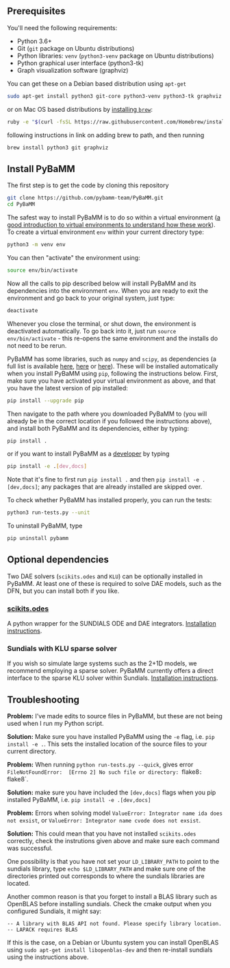 ## Prerequisites

You'll need the following requirements:

- Python 3.6+
- Git (`git` package on Ubuntu distributions)
- Python libraries: `venv` (`python3-venv` package on Ubuntu distributions)
- Python graphical user interface (python3-tk)
- Graph visualization software (graphviz)

You can get these on a Debian based distribution using `apt-get`

```bash
sudo apt-get install python3 git-core python3-venv python3-tk graphviz
```

or on Mac OS based distributions by [installing `brew`](https://docs.python-guide.org/starting/install3/osx/):

```bash
ruby -e "$(curl -fsSL https://raw.githubusercontent.com/Homebrew/install/master/install)"
```

following instructions in link on adding brew to path, and then running

```bash
brew install python3 git graphviz
```

## Install PyBaMM

The first step is to get the code by cloning this repository

```bash
git clone https://github.com/pybamm-team/PyBaMM.git
cd PyBaMM
```

The safest way to install PyBaMM is to do so within a virtual environment ([a good introduction
to virtual environments to understand how these work](https://realpython.com/python-virtual-environments-a-primer/)).
To create a virtual environment `env` within your current directory type:

```bash
python3 -m venv env
```

You can then "activate" the environment using:

```bash
source env/bin/activate
```

Now all the calls to pip described below will install PyBaMM and its dependencies into
the environment `env`. When you are ready to exit the environment and go back to your
original system, just type:

```bash
deactivate
```

Whenever you close the terminal, or shut down, the environment is deactivated automatically. To go back into it, just run `source env/bin/activate` - this re-opens the same environment and the installs do not need to be rerun.

PyBaMM has some libraries, such as `numpy` and `scipy`, as dependencies (a full list is available [here](./setup.py), [here](./.requirements-docs.txt) or [here](https://github.com/pybamm-team/PyBaMM/network/dependencies)). These will be installed automatically when you install PyBaMM using `pip`,
following the instructions below. First, make sure you have activated your virtual 
environment as above, and that you have the latest version of pip installed:

```bash
pip install --upgrade pip
```

Then navigate to the path where you downloaded PyBaMM to (you will already be in the
correct location if you followed the instructions above), and install both PyBaMM and
its dependencies, either by typing:

```bash
pip install .
```

or if you want to install PyBaMM as a [developer](CONTRIBUTING.md) by typing

```bash
pip install -e .[dev,docs]
```

Note that it's fine to first run `pip install .` and then `pip install -e .[dev,docs]`; any packages that are already installed are skipped over.

To check whether PyBaMM has installed properly, you can run the tests:

```bash
python3 run-tests.py --unit
```

To uninstall PyBaMM, type

```bash
pip uninstall pybamm
```

## Optional dependencies

Two DAE solvers (`scikits.odes` and `KLU`) can be optionally installed in PyBaMM. At least one of these is required to solve DAE models, such as the DFN, but you can install both if you like.

### [scikits.odes](https://github.com/bmcage/odes)

A python wrapper for the SUNDIALS ODE and DAE integrators. [Installation instructions](INSTALL-SCIKITS.md).

### Sundials with KLU sparse solver

If you wish so simulate large systems such as the 2+1D models, we recommend employing a
sparse solver. PyBaMM currently offers a direct interface to the sparse KLU solver within Sundials.
[Installation instructions](INSTALL-KLU.md).

## Troubleshooting

**Problem:** I've made edits to source files in PyBaMM, but these are not being used
when I run my Python script.

**Solution:** Make sure you have installed PyBaMM using the `-e` flag, i.e. `pip install
-e .`. This sets the installed location of the source files to your current directory.

**Problem:** When running `python run-tests.py --quick`, gives error `FileNotFoundError: 
[Errno 2] No such file or directory: `flake8`: `flake8`.

**Solution:** make sure you have included the `[dev,docs]` flags when you pip installed
PyBaMM, i.e. `pip install -e .[dev,docs]`

**Problem:** Errors when solving model `ValueError: Integrator name ida does not
exsist`, or `ValueError: Integrator name cvode does not exsist`.

**Solution:** This could mean that you have not installed `scikits.odes` correctly,
check the instrutions given above and make sure each command was successful.

One possibility is that you have not set your `LD_LIBRARY_PATH` to point to the sundials
library, type `echo $LD_LIBRARY_PATH` and make sure one of the directories printed out
corresponds to where the sundials libraries are located.

Another common reason is that you forget to install a BLAS library such as OpenBLAS
before installing sundials. Check the cmake output when you configured Sundials, it
might say:

```
-- A library with BLAS API not found. Please specify library location.
-- LAPACK requires BLAS
```

If this is the case, on a Debian or Ubuntu system you can install OpenBLAS using `sudo
apt-get install libopenblas-dev` and then re-install sundials using the instructions
above.
